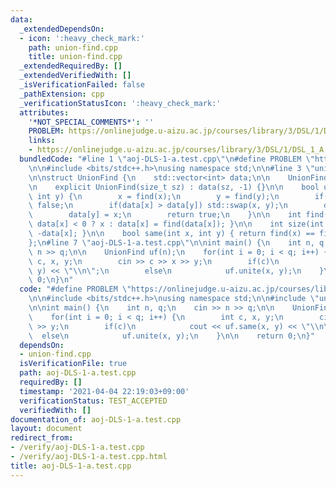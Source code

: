 ```yaml
---
data:
  _extendedDependsOn:
  - icon: ':heavy_check_mark:'
    path: union-find.cpp
    title: union-find.cpp
  _extendedRequiredBy: []
  _extendedVerifiedWith: []
  _isVerificationFailed: false
  _pathExtension: cpp
  _verificationStatusIcon: ':heavy_check_mark:'
  attributes:
    '*NOT_SPECIAL_COMMENTS*': ''
    PROBLEM: https://onlinejudge.u-aizu.ac.jp/courses/library/3/DSL/1/DSL_1_A
    links:
    - https://onlinejudge.u-aizu.ac.jp/courses/library/3/DSL/1/DSL_1_A
  bundledCode: "#line 1 \"aoj-DLS-1-a.test.cpp\"\n#define PROBLEM \"https://onlinejudge.u-aizu.ac.jp/courses/library/3/DSL/1/DSL_1_A\"\
    \n\n#include <bits/stdc++.h>\nusing namespace std;\n\n#line 3 \"union-find.cpp\"\
    \n\nstruct UnionFind {\n    std::vector<int> data;\n\n    UnionFind() = default;\n\
    \n    explicit UnionFind(size_t sz) : data(sz, -1) {}\n\n    bool unite(int x,\
    \ int y) {\n        x = find(x);\n        y = find(y);\n        if(x == y) return\
    \ false;\n        if(data[x] > data[y]) std::swap(x, y);\n        data[x] += data[y];\n\
    \        data[y] = x;\n        return true;\n    }\n\n    int find(int x) { return\
    \ data[x] < 0 ? x : data[x] = find(data[x]); }\n\n    int size(int x) { return\
    \ -data[x]; }\n\n    bool same(int x, int y) { return find(x) == find(y); }\n\
    };\n#line 7 \"aoj-DLS-1-a.test.cpp\"\n\nint main() {\n    int n, q;\n    cin >>\
    \ n >> q;\n\n    UnionFind uf(n);\n    for(int i = 0; i < q; i++) {\n        int\
    \ c, x, y;\n        cin >> c >> x >> y;\n        if(c)\n            cout << uf.same(x,\
    \ y) << \"\\n\";\n        else\n            uf.unite(x, y);\n    }\n\n    return\
    \ 0;\n}\n"
  code: "#define PROBLEM \"https://onlinejudge.u-aizu.ac.jp/courses/library/3/DSL/1/DSL_1_A\"\
    \n\n#include <bits/stdc++.h>\nusing namespace std;\n\n#include \"union-find.cpp\"\
    \n\nint main() {\n    int n, q;\n    cin >> n >> q;\n\n    UnionFind uf(n);\n\
    \    for(int i = 0; i < q; i++) {\n        int c, x, y;\n        cin >> c >> x\
    \ >> y;\n        if(c)\n            cout << uf.same(x, y) << \"\\n\";\n      \
    \  else\n            uf.unite(x, y);\n    }\n\n    return 0;\n}"
  dependsOn:
  - union-find.cpp
  isVerificationFile: true
  path: aoj-DLS-1-a.test.cpp
  requiredBy: []
  timestamp: '2021-04-04 22:19:03+09:00'
  verificationStatus: TEST_ACCEPTED
  verifiedWith: []
documentation_of: aoj-DLS-1-a.test.cpp
layout: document
redirect_from:
- /verify/aoj-DLS-1-a.test.cpp
- /verify/aoj-DLS-1-a.test.cpp.html
title: aoj-DLS-1-a.test.cpp
---
```

